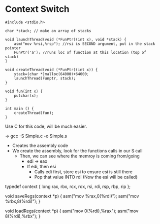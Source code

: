 # Context Switch

    #include <stdio.h>

    char *stack; // make an array of stacks

    void launchThread(void (*FunPtr)(int x), void *stack) {
        asm("mov %rsi,%rsp"); //rsi is SECOND argument, put in the stack pointer
        FunPtr('a'); //runs loc of function at this location (top of stack)
    }

    void createThread(void (*FunPtr)(int x)) {
        stack=(char *)malloc(64000)+64000;
        launchThread(Funptr, stack);
    }

    void fun(int x) {
        putchar(x);
    }

    int main () {
        createThread(fun);
    }

Use C for this code, will be much easier.

-> gcc -S Simple.c -o Simple.s
 - Creates the assembly code
 - We create the assembly, look for the functions calls in our S call
   - Then, we can see where the memroy is coming from/going 
     - edi -> eax
     - If edi, then esi
       - Calls edi first, store esi to ensure esi is still there
       - Pop that value INTO rdi (Now the esi will be called)


typedef context {
 long rax, rbx, rcx, rdx, rsi, rdi, rsp, rbp, rip
};

void saveRegs(context *p) {
    asm("mov %rax,0(%rdi)");
    asm("mov %rbx,8(%rdi)");
}

void loadRegs(context *p) {
    asm("mov 0(%rdi),%rax");
    asm("mov 8(%rdi),%rbx");
}